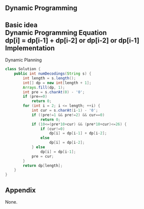 **Dynamic Programming**  
---
**Basic idea**  
Dynamic Programming Equation  
dp[i] = dp[i-1] + dp[i-2] or dp[i-2] or dp[i-1]
Implementation
---
Dynamic Planning
```java
class Solution {
    public int numDecodings(String s) {
        int length = s.length();
        int[] dp = new int[length + 1];
        Arrays.fill(dp, 1);
        int pre = s.charAt(0) - '0';
        if (pre==0)
            return 0;
        for (int i = 2; i <= length; ++i) {
            int cur = s.charAt(i-1) - '0';
            if ((pre!=1 && pre!=2) && cur==0)
                return 0;
            if (10<=(pre*10+cur) && (pre*10+cur)<=26) {
                if (cur!=0)
                    dp[i] = dp[i-1] + dp[i-2];
                else
                    dp[i] = dp[i-2];
            } else
                dp[i] = dp[i-1];
            pre = cur;
        }
        return dp[length];
    }
}
```
**Appendix**
---
None.